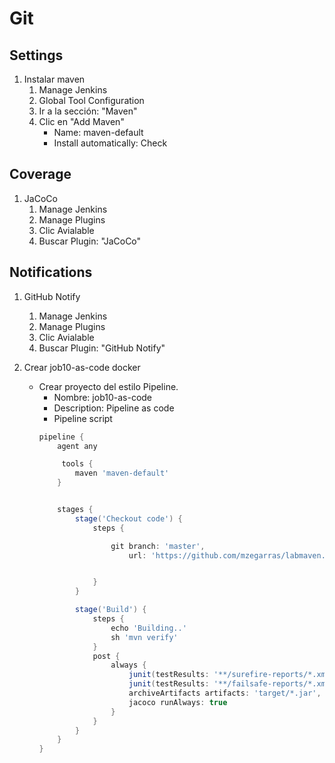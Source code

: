 # Git
## Settings
1. Instalar maven
    1. Manage Jenkins
    1. Global Tool Configuration
    1. Ir a la sección: "Maven"
    1. Clic en "Add Maven"
        * Name: maven-default
        * Install automatically: Check

## Coverage
1. JaCoCo
    1. Manage Jenkins
    1. Manage Plugins
    1. Clic Avialable
    1. Buscar Plugin: "JaCoCo"

## Notifications
1. GitHub Notify
    1. Manage Jenkins
    1. Manage Plugins
    1. Clic Avialable
    1. Buscar Plugin: "GitHub Notify"

1. Crear job10-as-code docker
    * Crear proyecto del estilo Pipeline.
        * Nombre: job10-as-code
        * Description: Pipeline as code
        * Pipeline script
        ```Groovy         
        pipeline {
            agent any

             tools {
                maven 'maven-default'
            }


            stages {
                stage('Checkout code') {
                    steps {

                        git branch: 'master',
                            url: 'https://github.com/mzegarras/labmaven.git'


                    }
                }

                stage('Build') {
                    steps {
                        echo 'Building..'
                        sh 'mvn verify'
                    }
                    post {
                        always {
                            junit(testResults: '**/surefire-reports/*.xml', allowEmptyResults: true)
                            junit(testResults: '**/failsafe-reports/*.xml', allowEmptyResults: true)
                            archiveArtifacts artifacts: 'target/*.jar', followSymlinks: false
                            jacoco runAlways: true
                        }
                    }
                }
            }
        }
        ```

